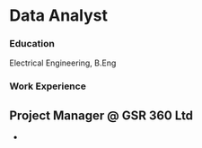 # Data Analyst

### Education
Electrical Engineering, B.Eng

### Work Experience 
Project Manager @ GSR 360 Ltd
-
-

###
